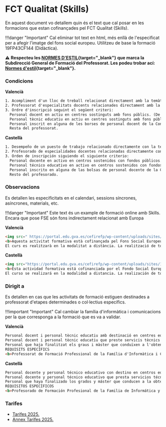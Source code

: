 # FCT Qualitat (Skills)

En aquest document vo detallem quin és el text que cal posar en les formacions que estan cofinançades pel FCT Qualitat (Skills).

!!!danger "Important"
    Cal eliminar tot text en html, més enllà de l'especificat per a afegir l'imatge del fons social europeu. Utilitzeu de base la formació 19FP43CF144 (Didàctica).

⚠️ **Respecteu les [NORMES D'ESTIL]({{enlaces.normes_estil_gesform}}){target="_blank"} que marca la Subdirecció General de Formació del Professorat. Les podeu trobar ací: [Normes d'estil]({{enlaces.normes_estil_gesform}}){target="_blank"}.**

### **Condicions**

**Valencià**
```html 
1. Acompliment d'un lloc de treball relacionat directament amb la temàtica de l'activitat.  
2. Professorat d'especialitats docents relacionades directament amb la temàtica de l'activitat.
3. Ordre d'inscripció seguint el següent criteri:  
  Personal docent en actiu en centres sostinguts amb fons públics. (De titularitat pública i privats concertats. Art. 108 LOE 2/2006)  
  Personal tècnic educatiu en actiu en centres sostinguts amb fons públics. (De titularitat pública i privats concertats. Art. 108 LOE 2/2006)  
  Personal inscrit en alguna de les borses de personal docent de la Conselleria d'Educació, Cultura, Universitats i Ocupació.  
  Resta del professorat.
```

**Castellà**
```html 
1. Desempeño de un puesto de trabajo relacionado directamente con la temática de la actividad.  
2. Profesorado de especialidades docentes relacionadas directamente con la temática de la actividad.
3. Orden de inscripción siguiendo el siguiente criterio:  
  Personal docente en activo en centros sostenidos con fondos públicos. (De titularidad pública y privados concertados. Art. 108 LOE 2/2006)  
  Personal técnico educativo en activo en centros sostenidos con fondos públicos. (De titularidad pública y privados concertados. Art. 108 LOE 2/2006)  
  Personal inscrito en alguna de las bolsas de personal docente de la Conselleria de Educación, Cultura, Universidades y Empleo.  
  Resto del profesorado.  
```

### **Observacions**

Es detallen les especificitats en el calendari, sessions síncrones, asíncrones, materials, etc.

!!!danger "Important"
    Este text és un example de formació online amb Skills. Encara que pose FSE són fons indirectament relacionat amb Europa

**Valencià**
```html
<img src=" https://portal.edu.gva.es/cefirefp/wp-content/uploads/sites/188/2023/10/ES-Cofinanciado-por-la-Union-Europea_POS.jpg" width="298" height="68" alt="Fondo Social Europeo"><br>  
<b>Aquesta activitat formativa està cofinançada pel Fons Social Europeu. L'FSE inverteix en el teu futur.</b>
El curs es realitzarà en la modalitat a distància. La realització de totes les tasques és obligatòria per obtindre la certificació. Serà obligatori accedir a l'aula virtual del curs durant els tres primers dies des de l'inici. 
```
**Castellà**
```html
<img src="https://portal.edu.gva.es/cefirefp/wp-content/uploads/sites/188/2023/10/ES-Cofinanciado-por-la-Union-Europea_POS.jpg" width="298" height="68" alt="Fondo Social Europeo"><br>  
<b>Esta actividad formativa está cofinanciada por el Fondo Social Europeo. El FSE invierte en tu futuro.</b>
El curso se realizará en la modalidad a distancia. La realización de todas las tareas es obligatoria para obtener la certificación. Será obligatorio acceder al aula virtual del curso durante los tres primeros días desde el inicio.
```


### **Dirigit a**
Es detallen en cas que les activitats de formació estiguen destinades a professorat d'etapes determinades o col·lectius específics.

!!!important "Important"
    Cal cambiar la família d'informàtica i comunicacions per la que corresponga a la formació que es va a validar.


**Valencià**
```html
Personal docent i personal tècnic educatiu amb destinació en centres educatius no universitaris de la Comunitat Valenciana en els quals s'impartisquen els ensenyaments regulats per la Llei orgànica d'Educació. 
Personal docent i personal tècnic educatiu que preste servicis tècnics de suport educatiu als centres indicats en l'apartat anterior. 
Personal que haja finalitzat els graus i màster que conduïxen a l'obtenció de la titulació docent, sempre que es troben inscrits en alguna de les borses de personal docent de la Conselleria d'Educació, Cultura, Universitats i Ocupació i este personal no supose més del 50% de participació en l'activitat. 
REQUISITS ESPECÍFICS 
<b>Professorat de Formació Professional de la Família d'Informàtica i Comunicacions.</b> 
```
**Castellà**
```html
Personal docente y personal técnico educativo con destino en centros educativos no universitarios de la Comunitat Valenciana en los que se impartan las enseñanzas reguladas por la Ley Orgánica de Educación.
Personal docente y personal técnico educativo que presta servicios técnicos de apoyo educativo en los centros indicados en el apartado anterior. 
Personal que haya finalizado los grados y máster que conducen a la obtención de la titulación docente, siempre que se encuentran inscritos en alguna de las bolsas de personal docente de la Conselleria de Educación, Cultura, Universidades y Empleo y este personal no suponga más del 50% de participación en la actividad. 
REQUISITOS ESPECÍFICOS 
<b>Profesorado de Formación Profesional de la Familia de Informática y Comunicaciones.</b> 

```

### **Tarifes**
* [Tarifes 2025.]( {{enlaces.tarifes_2025}} )
* [Annex Tarifes 2025.]( {{enlaces.tarifes_2025_annex}} )  


 